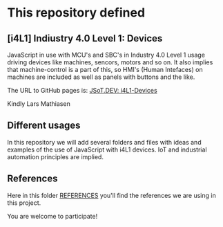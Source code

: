 # This repository defined
## [i4L1] Indiustry 4.0 Level 1: Devices
JavaScript in use with MCU's and SBC's in Industry 4.0 Level 1 usage driving devices like machines, sencors, motors and so on. It also implies that machine-control is a part of this, so HMI's (Human Intefaces) on machines are included as well as panels with buttons and the like. 

The URL to GitHub pages is: [JSoT.DEV: i4L1-Devices](https://jsot-dev.github.io/JSoT.DEV-i4L1-Device/)

Kindly
Lars Mathiasen 

## Different usages
In this repository we will add several folders and files with ideas and examples of the use of JavaScript with i4L1 devices. IoT and industrial automation principles are implied. 

## References
Here in this folder [REFERENCES](https://github.com/jsot-dev/JSoT.DEV-i4L1-Device/tree/master/References) you'll find the references we are using in this project.

You are welcome to participate!
